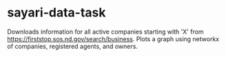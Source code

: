 # sayari-data-task

Downloads information for all active companies starting with 'X' from https://firststop.sos.nd.gov/search/business.
Plots a graph using networkx of companies, registered agents, and owners. 
